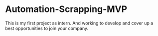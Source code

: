 # Automation-Scrapping-MVP
This is my first project as intern. And working to develop and cover up a best opportunities to join your company.
